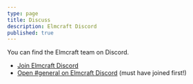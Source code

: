 ```yaml
---
type: page
title: Discuss
description: Elmcraft Discord
published: true
---
```


You can find the Elmcraft team on Discord.

- [Join Elmcraft Discord](https://discord.gg/H4t6xzqbZY)
- [Open #general on Elmcraft Discord](https://discord.com/channels/810480359791132702/810480359791132705) (must have joined first!)

<!-- <discord></discord> -->
